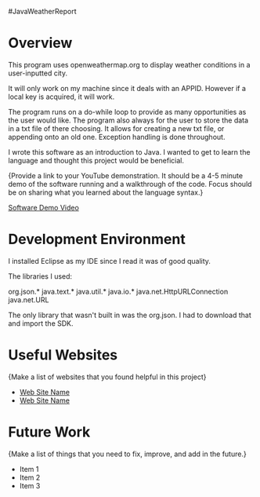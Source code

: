 #JavaWeatherReport


# Overview

This program uses openweathermap.org to display weather conditions in a user-inputted city.

It will only work on my machine since it deals with an APPID. However if a local key is acquired, it will work.

The program runs on a do-while loop to provide as many opportunities as the user would like. The program also always for the user to store the data in a txt file of there choosing. It allows for creating a new txt file, or appending onto an old one. Exception handling is done throughout.


I wrote this software as an introduction to Java. I wanted to get to learn the language and thought this project would be beneficial.

{Provide a link to your YouTube demonstration.  It should be a 4-5 minute demo of the software running and a walkthrough of the code.  Focus should be on sharing what you learned about the language syntax.}

[Software Demo Video](http://youtube.link.goes.here)

# Development Environment

I installed Eclipse as my IDE since I read it was of good quality.

The libraries I used:

org.json.*
java.text.*
java.util.*
java.io.*
java.net.HttpURLConnection
java.net.URL

The only library that wasn't built in was the org.json. I had to download that and import the SDK.

# Useful Websites

{Make a list of websites that you found helpful in this project}
* [Web Site Name](https://www.youtube.com/watch?v=7H0sqS-ZJw0)
* [Web Site Name](https://stackoverflow.com/questions/2591098/how-to-parse-json-in-java)

# Future Work

{Make a list of things that you need to fix, improve, and add in the future.}
* Item 1
* Item 2
* Item 3
